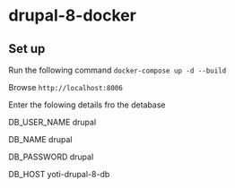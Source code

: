 # drupal-8-docker
## Set up
Run the following command
`docker-compose up -d --build`

Browse `http://localhost:8006`

Enter the folowing details fro the detabase

DB_USER_NAME drupal

DB_NAME drupal

DB_PASSWORD drupal

DB_HOST yoti-drupal-8-db
